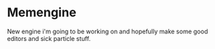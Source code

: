 # Memengine
New engine i'm going to be working on and hopefully make some good editors and sick particle stuff.
